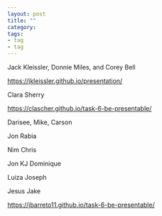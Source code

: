 ```yaml
---
layout: post
title: ""
category: 
tags: 
- tag
- tag
---
```


Jack Kleissler, Donnie Miles, and Corey Bell

https://jkleissler.github.io/presentation/

Clara Sherry

https://clascher.github.io/task-6-be-presentable/

Darisee, Mike, Carson



Jon Rabia



Nim Chris



Jon KJ Dominique



Luiza Joseph



Jesus Jake

https://jbarreto11.github.io/task-6-be-presentable/

